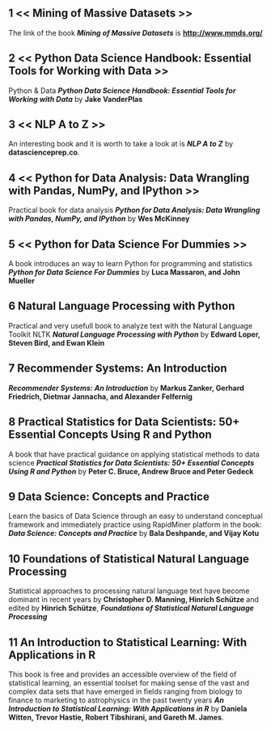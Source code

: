 ## 1 << Mining of Massive Datasets >>
The link of the book **_Mining of Massive Datasets_** is **http://www.mmds.org/**

## 2 << Python Data Science Handbook: Essential Tools for Working with Data >> 

 Python & Data **_Python Data Science Handbook: Essential Tools for Working with Data_** by **Jake VanderPlas**

## 3 << NLP A to Z >>

An interesting book and it is worth to take a look at is **_NLP A to Z_** by **datascienceprep.co**.


## 4 << Python for Data Analysis: Data Wrangling with Pandas, NumPy, and IPython >>

Practical book for data analysis **_Python for Data Analysis: Data Wrangling with Pandas, NumPy, and IPython_** by **Wes McKinney**


## 5 << Python for Data Science For Dummies >>

A book introduces an way to learn Python for programming and statistics **_Python for Data Science For Dummies_** by **Luca Massaron, and John Mueller**


## 6 Natural Language Processing with Python

Practical and very usefull book to analyze text with the Natural Language Toolkit NLTK **_Natural Language Processing with Python_** by **Edward Loper, Steven Bird, and Ewan Klein**

## 7 Recommender Systems: An Introduction
 **_Recommender Systems: An Introduction_** by **Markus Zanker, Gerhard Friedrich, Dietmar Jannacha, and Alexander Felfernig**

## 8 Practical Statistics for Data Scientists: 50+ Essential Concepts Using R and Python

A book that have practical guidance on applying statistical methods to data science **_Practical Statistics for Data Scientists: 50+ Essential Concepts Using R and Python_** by **Peter C. Bruce, Andrew Bruce and Peter Gedeck**


## 9 Data Science: Concepts and Practice

Learn the basics of Data Science through an easy to understand conceptual framework and immediately practice using RapidMiner platform in the book: **_Data Science: Concepts and Practice_** by **Bala Deshpande, and Vijay Kotu**

## 10 Foundations of Statistical Natural Language Processing
Statistical approaches to processing natural language text have become dominant in recent years by **Christopher D. Manning, Hinrich Schütze** and edited by **Hinrich Schütze**, **_Foundations of Statistical Natural Language Processing_** 


## 11 An Introduction to Statistical Learning: With Applications in R

This book is free and provides an accessible overview of the field of statistical learning, an essential toolset for making sense of the vast and complex data sets that have emerged in fields ranging from biology to finance to marketing to astrophysics in the past twenty years **_An Introduction to Statistical Learning: With Applications in R_** by **Daniela Witten, Trevor Hastie, Robert Tibshirani, and Gareth M. James**. 
